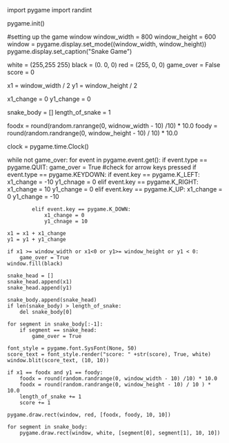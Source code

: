 


import pygame
import randint 

pygame.init()

#setting up the game window
window_width = 800
window_height = 600
window = pygame.display.set_mode((window_width, window_height))
pygame.display.set_caption("Snake Game")

white = (255,255 255)
black = (0. 0, 0)
red = (255, 0, 0)
game_over = False
score = 0

x1 = window_width / 2 
y1 = window_height / 2


x1_change = 0 
y1_change = 0

snake_body = []
length_of_snake = 1

foodx = round(random.ranrange(0, widnow_width - 10) /10) * 10.0
foody = round(random.randrange(0, window_height - 10) / 10) * 10.0

clock = pygame.time.Clock()

while not game_over: 
    for event in pygame.event.get(): 
        if event.type == pygame.QUIT:
            game_over = True
        #check for arrow keys pressed 
        if event.type == pygame.KEYDOWN:
            if event.key == pygame.K_LEFT:
                x1_change = -10
                y1_chnage = 0
            elif event.key == pygame.K_RIGHT:
                x1_change = 10
                y1_change = 0
            elif event.key == pygame.K_UP:
                x1_change = 0 
                y1_change = -10 

            elif event.key == pygame.K_DOWN:
                x1_change = 0 
                y1_chnage = 10 

    x1 = x1 + x1_change
    y1 = y1 + y1_change

    if x1 >= window_width or x1<0 or y1>= window_height or y1 < 0:
        game_over = True 
    window.fill(black)

    snake_head = []
    snake_head.append(x1)
    snake_head.append(y1)

    snake_body.append(snake_head)
    if len(snake_body) > length_of_snake:
        del snake_body[0]

    for segment in snake_body[:-1]:
        if segment == snake_head:
            game_over = True 

    font_style = pygame.font.SysFont(None, 50)
    score_text = font_style.render("score: " +str(score), True, white) 
    window.blit(score_text, (10, 10))

    if x1 == foodx and y1 == foody:
        foodx = round(random.randrange(0, window_width - 10) /10) * 10.0
        foodx = round(random.randrange(0, window_height - 10) / 10 ) * 10.0 
        length_of_snake += 1 
        score += 1

    pygame.draw.rect(window, red, [foodx, foody, 10, 10])

    for segment in snake_body:
        pygame.draw.rect(window, white, [segment[0], segment[1], 10, 10])
        
